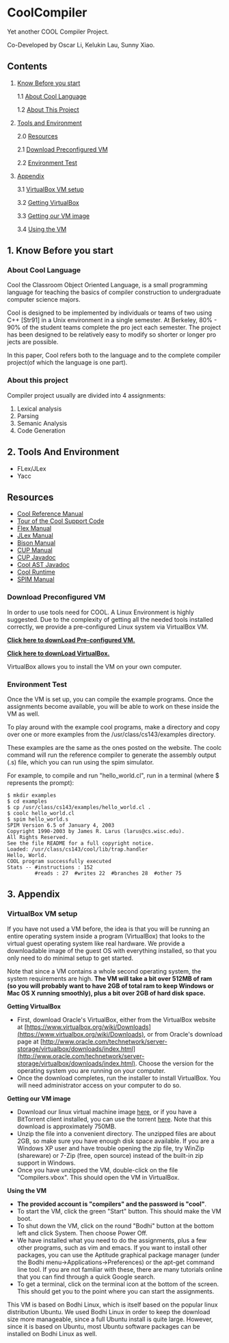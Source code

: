 # CoolCompiler
Yet another COOL Compiler Project. 

Co-Developed by Oscar Li, Kelukin Lau, Sunny Xiao.

## Contents
1. [Know Before you start](#know)

    1.1 [About Cool Language](#abcl)
    
    1.2 [About This Project](#abtp)
   
2. [Tools and Environment](#tool)
    
    2.0 [Resources](#res)
    
    2.1 [Download Preconfigured VM](#dpvm)
    
    2.2 [Environment Test](#ents)

3. [Appendix](#appe) 
    
    3.1 [VirtualBox VM setup](#vmsu)
    
    3.2 [Getting VirtualBox](#gtvb)
    
    3.3 [Getting our VM image](#gtvm)

    3.4 [Using the VM](#usvm)
    
<a name="know"></a>
## 1. Know Before you start 
<a name="abcl"></a>
### About Cool Language 
Cool the Classroom Object Oriented Language, is a small programming language for teaching the basics of compiler construction to undergraduate computer science majors.  

Cool is designed to be implemented by individuals or teams of two using C++ [Str91] in a Unix environment in a single semester.
At Berkeley, 80% - 90% of the student teams complete the pro ject each semester. 
The project has been designed to be relatively easy to modify so shorter or longer pro jects are possible. 

In this paper, Cool refers both to the language and to the complete compiler project(of which the language is one part).
<a name="abtp"></a>
### About this project 

Compiler project usually are divided into 4 assignments: 

1.  Lexical analysis
2.  Parsing
3.  Semanic Analysis
4.  Code Generation

<a name="tool"></a>
## 2. Tools And Environment  

* FLex/JLex
* Yacc

<a name="res"></a>
## Resources

*   [Cool Reference Manual](materials/cool-manual.pdf)
*   [Tour of the Cool Support Code](materials/cool-tour.pdf)
*   [Flex Manual](http://flex.sourceforge.net/manual/)
*   [JLex Manual](https://www.cs.princeton.edu/~appel/modern/java/JLex/current/manual.html)
*   [Bison Manual](http://www.gnu.org/software/bison/manual/html_node/index.html)
*   [CUP Manual](http://www2.cs.tum.edu/projects/cup/docs.php)
*   [CUP Javadoc](javadoc/java_cup/index.html)
*   [Cool AST Javadoc](javadoc/cool_ast/index.html)
*   [Cool Runtime](materials/cool-runtime.pdf)
*   [SPIM Manual](materials/SPIM_Manual.pdf)

<a name="dpvm"></a>
### Download Preconfigured VM  

In order to use tools need for COOL. A Linux Environment is highly suggested. 
Due to the complexity of getting all the needed tools installed correctly, we provide a pre-configured Linux 
system via VirtualBox VM. 

[**Click here to downLoad Pre-configured VM.**](https://s3-us-west-1.amazonaws.com/prod-edx/Compilers/VM/compilers-vm.zip)

[**Click here to downLoad VirtualBox.**](https://www.virtualbox.org/wiki/Downloads)

VirtualBox allows you to install the VM on your own computer. 

<a name="ents"></a>
### Environment Test 

Once the VM is set up, you can compile the example programs. 
Once the assignments become available, you will be able to work on these inside the VM as well.

To play around with the example cool programs, make a directory and copy over one or more examples from the /usr/class/cs143/examples directory. 

These examples are the same as the ones posted on the website. 
The coolc command will run the reference compiler to generate the assembly output (.s) file, which you can run using the spim simulator. 

For example, to compile and run "hello_world.cl", run in a terminal (where $ represents the prompt):

    $ mkdir examples
    $ cd examples
    $ cp /usr/class/cs143/examples/hello_world.cl .
    $ coolc hello_world.cl
    $ spim hello_world.s
    SPIM Version 6.5 of January 4, 2003
    Copyright 1990-2003 by James R. Larus (larus@cs.wisc.edu).
    All Rights Reserved.
    See the file README for a full copyright notice.
    Loaded: /usr/class/cs143/cool/lib/trap.handler
    Hello, World.
    COOL program successfully executed
    Stats -- #instructions : 152
             #reads : 27  #writes 22  #branches 28  #other 75
             
<a name="appe"></a>
## 3. Appendix

<a name="vmsu"></a>
### VirtualBox VM setup 

If you have not used a VM before, the idea is that you will be running an entire operating system inside a program (VirtualBox) that looks to the virtual guest operating system like real hardware. We provide a downloadable image of the guest OS with everything installed, so that you only need to do minimal setup to get started.

Note that since a VM contains a whole second operating system, the system requirements are high. **The VM will take a bit over 512MB of ram (so you will probably want to have 2GB of total ram to keep Windows or Mac OS X running smoothly), plus a bit over 2GB of hard disk space.**

<a name="gtvb"></a>
**Getting VirtualBox** 

*   First, download Oracle's VirtualBox, either from the VirtualBox website at [https://www.virtualbox.org/wiki/Downloads](https://www.virtualbox.org/wiki/Downloads), or from Oracle's download page at [http://www.oracle.com/technetwork/server-storage/virtualbox/downloads/index.html](http://www.oracle.com/technetwork/server-storage/virtualbox/downloads/index.html). Choose the version for the operating system you are running on your computer.
*   Once the download completes, run the installer to install VirtualBox. You will need administrator access on your computer to do so.

<a name="gtvm"></a>
**Getting our VM image** 

*   Download our linux virtual machine image [here](https://s3-us-west-1.amazonaws.com/prod-edx/Compilers/VM/compilers-vm.zip), or if you have a BitTorrent client installed, you can use the torrent [here](http://spark-university.s3.amazonaws.com/stanford-compilers/vm/compilers-vm.zip?torrent). Note that this download is approximately 750MB.
*   Unzip the file into a convenient directory. The unzipped files are about 2GB, so make sure you have enough disk space available. If you are a Windows XP user and have trouble opening the zip file, try WinZip (shareware) or 7-Zip (free, open source) instead of the built-in zip support in Windows.
*   Once you have unzipped the VM, double-click on the file "Compilers.vbox". This should open the VM in VirtualBox.

<a name="usvm"></a>
**Using the VM** 

*   **The provided account is "compilers" and the password is "cool"**.
*   To start the VM, click the green "Start" button. This should make the VM boot.
*   To shut down the VM, click on the round "Bodhi" button at the bottom left and click System. Then choose Power Off.
*   We have installed what you need to do the assignments, plus a few other programs, such as vim and emacs. If you want to install other packages, you can use the Aptitude graphical package manager (under the Bodhi menu-&gt;Applications-&gt;Preferences) or the apt-get command line tool. If you are not familiar with these, there are many tutorials online that you can find through a quick Google search.
*   To get a terminal, click on the terminal icon at the bottom of the screen. This should get you to the point where you can start the assignments.

This VM is based on Bodhi Linux, which is itself based on the popular linux distribution Ubuntu. We used Bodhi Linux in order to keep the download size more manageable, since a full Ubuntu install is quite large. However, since it is based on Ubuntu, most Ubuntu software packages can be installed on Bodhi Linux as well.
